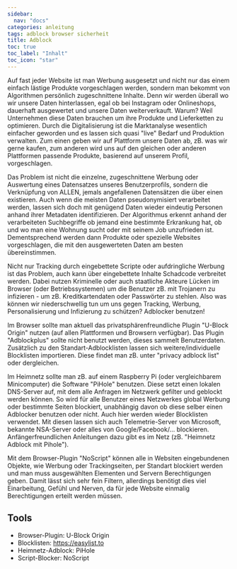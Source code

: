 ```yaml
---
sidebar:
  nav: "docs"
categories: anleitung
tags: adblock browser sicherheit
title: Adblock
toc: true
toc_label: "Inhalt"
toc_icon: "star"
---
```


Auf fast jeder Website ist man Werbung ausgesetzt und nicht nur das einem einfach lästige Produkte vorgeschlagen werden, sondern man bekommt von Algorithmen persönlich zugeschnittene Inhalte. Denn wir werden überall wo wir unsere Daten hinterlassen, egal ob bei Instagram oder Onlineshops, dauerhaft ausgewertet und unsere Daten weiterverkauft. Warum? Weil Unternehmen diese Daten brauchen um ihre Produkte und Lieferketten zu optimieren. Durch die Digitalisierung ist die Marktanalyse wesentlich einfacher geworden und es lassen sich quasi "live" Bedarf und Produktion verwalten. Zum einen geben wir auf Plattform unsere Daten ab, zB. was wir gerne kaufen, zum anderen wird uns auf den gleichen oder anderen Plattformen passende Produkte, basierend auf unserem Profil, vorgeschlagen.

Das Problem ist nicht die einzelne, zugeschnittene Werbung oder Auswertung eines Datensatzes unseres Benutzerprofils, sondern die Verknüpfung von ALLEN, jemals angefallenen Datensätzen die über einen existieren. Auch wenn die meisten Daten pseudonymisiert verarbeitet werden, lassen sich doch mit genügend Daten wieder eindeutig Personen anhand ihrer Metadaten identifizieren. Der Algorithmus erkennt anhand der verarbeiteten Suchbegriffe ob jemand eine bestimmte Erkrankung hat, ob und wo man eine Wohnung sucht oder mit seinem Job unzufrieden ist. Dementsprechend werden dann Produkte oder spezielle Websites vorgeschlagen, die mit den ausgewerteten Daten am besten übereinstimmen.

Nicht nur Tracking durch eingebettete Scripte oder aufdringliche Werbung ist das Problem, auch kann über eingebettete Inhalte Schadcode verbreitet werden. Dabei nutzen Kriminelle oder auch staatliche Akteure Lücken im Browser (oder Betriebssystemen) um die Benutzer zB. mit Trojanern zu infizieren - um zB. Kreditkartendaten oder Passwörter zu stehlen. Also was können wir niederschwellig tun um uns gegen Tracking, Werbung, Personalisierung und Infizierung zu schützen? Adblocker benutzen!

Im Browser sollte man aktuell das privatsphärenfreundliche Plugin "U-Block Origin" nutzen (auf allen Plattformen und Browsern verfügbar). Das Plugin "Adblockplus" sollte nicht benutzt werden, dieses sammelt Benutzerdaten. Zusätzlich zu den Standart-Adblocklisten lassen sich weitere/individuelle Blocklisten importieren. Diese findet man zB. unter "privacy adblock list" oder dergleichen.

Im Heimnetz sollte man zB. auf einem Raspberry Pi (oder vergleichbarem Minicomputer) die Software "PiHole" benutzen. Diese setzt einen lokalen DNS-Server auf, mit dem alle Anfragen im Netzwerk gefilter und geblockt werden können. So wird für alle Benutzer eines Netzwerkes global Werbung oder bestimmte Seiten blockiert, unabhängig davon ob diese selber einen Adblocker benutzen oder nicht. Auch hier werden wieder Blocklisten verwendet. Mit diesen lassen sich auch Telemetrie-Server von Microsoft, bekannte NSA-Server oder alles von Google/Facebook/... blockieren. Anfängerfreundlichen Anleitungen dazu gibt es im Netz (zB. "Heimnetz Adblock mit Pihole").

Mit dem Browser-Plugin "NoScript" können alle in Websiten eingebundenen Objekte, wie Werbung oder Trackingseiten, per Standart blockiert werden und man muss ausgewählten Elementen und Servern Berechtigungen geben. Damit lässt sich sehr fein Filtern, allerdings benötigt dies viel Einarbeitung, Gefühl und Nerven, da für jede Website einmalig Berechtigungen erteilt werden müssen.

## Tools

- Browser-Plugin: U-Block Origin
- Blocklisten: https://easylist.to
- Heimnetz-Adblock: PiHole
- Script-Blocker: NoScript

